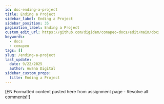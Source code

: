 ```yaml
---
id: doc-ending-a-project
title: Ending a Project
sidebar_label: Ending a Project
sidebar_position: 35
pagination_label: Ending a Project
custom_edit_url: https://github.com/digidem/comapeo-docs/edit/main/docs/ending-a-project.md
keywords:
  - docs
  - comapeo
tags: []
slug: /ending-a-project
last_update:
  date: 9/22/2025
  author: Awana Digital
sidebar_custom_props:
  title: Ending a Project
---
```


[EN Formatted content pasted here from assignment page - Resolve all comments!!]

